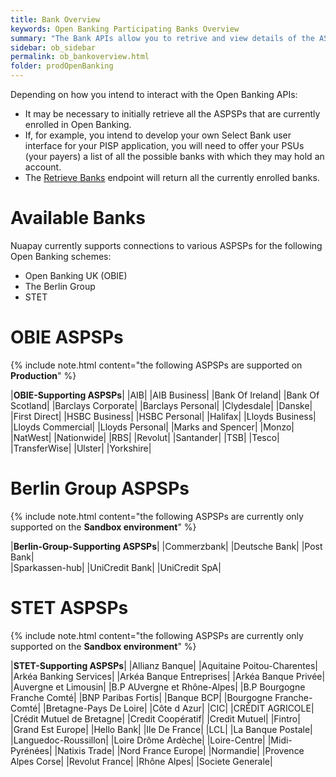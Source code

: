 ```yaml
---
title: Bank Overview
keywords: Open Banking Participating Banks Overview
summary: "The Bank APIs allow you to retrive and view details of the ASPSPs currently enrolled in Open Banking"
sidebar: ob_sidebar
permalink: ob_bankoverview.html
folder: prodOpenBanking
---
```


Depending on how you intend to interact with the Open Banking APIs:

* It may be necessary to initially retrieve all the ASPSPs that are currently enrolled in Open Banking.
* If, for example, you intend to develop your own Select Bank user interface for your PISP application, you will need to offer your PSUs (your payers) a list of all the possible banks with which they may hold an account. 
* The [Retrieve Banks](ob_getbank.html) endpoint will return all the currently enrolled banks.

# Available Banks

Nuapay currently supports connections to various ASPSPs for the following Open Banking schemes:

* Open Banking UK (OBIE)
* The Berlin Group
* STET

# OBIE ASPSPs



{% include note.html content="the following ASPSPs are supported on **Production**" %}

|**OBIE-Supporting ASPSPs**|
|AIB|
|AIB Business|
|Bank Of Ireland|
|Bank Of Scotland|
|Barclays Corporate|
|Barclays Personal|
|Clydesdale|
|Danske|
|First Direct|
|HSBC Business|
|HSBC Personal|
|Halifax|
|Lloyds Business|
|Lloyds Commercial|
|Lloyds Personal|
|Marks and Spencer|
|Monzo|
|NatWest|
|Nationwide|
|RBS|
|Revolut|
|Santander|
|TSB|
|Tesco|
|TransferWise|
|Ulster|
|Yorkshire|

# Berlin Group ASPSPs


{% include note.html content="the following ASPSPs are currently only supported on the **Sandbox environment**" %}

|**Berlin-Group-Supporting ASPSPs**| 
|Commerzbank|
|Deutsche Bank|
|Post Bank|  
|Sparkassen-hub|
|UniCredit Bank|
|UniCredit SpA|

# STET ASPSPs

{% include note.html content="the following ASPSPs are currently only supported on the **Sandbox environment**" %}

|**STET-Supporting ASPSPs**|
|Allianz Banque|
|Aquitaine Poitou-Charentes|
|Arkéa Banking Services|
|Arkéa Banque Entreprises|
|Arkéa Banque Privée|
|Auvergne et Limousin|
|B.P AUvergne et Rhône-Alpes|
|B.P Bourgogne Franche Comté|
|BNP Paribas Fortis|
|Banque BCP|
|Bourgogne Franche-Comté|
|Bretagne-Pays De Loire|
|Côte d Azur|
|CIC|
|CRÉDIT AGRICOLE|
|Crédit Mutuel de Bretagne|
|Credit Coopératif|
|Credit Mutuel|
|Fintro|
|Grand Est Europe|
|Hello Bank|
|Ile De France|
|LCL|
|La Banque Postale|
|Languedoc-Roussillon|
|Loire Drôme Ardèche|
|Loire-Centre|
|Midi-Pyrénées|
|Natixis Trade|
|Nord France Europe|
|Normandie|
|Provence Alpes Corse|
|Revolut France|
|Rhône Alpes|
|Societe Generale|
